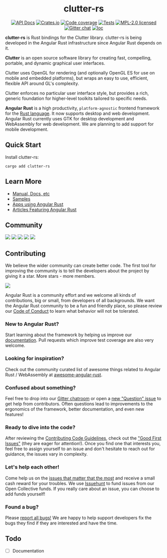 <div align="center">

# clutter-rs

[![API Docs][docrs-badge]][docrs-url]
[![Crates.io][crates-badge]][crates-url]
[![Code coverage][codecov-badge]][codecov-url]
[![Tests][tests-badge]][tests-url]
[![MPL-2.0 licensed][license-badge]][license-url]
[![Gitter chat][gitter-badge]][gitter-url]
[![loc][loc-badge]][loc-url]
</div>

[docrs-badge]: https://img.shields.io/docsrs/clutter-rs?style=flat-square
[docrs-url]: https://docs.rs/clutter-rs/
[crates-badge]: https://img.shields.io/crates/v/clutter-rs.svg?style=flat-square
[crates-url]: https://crates.io/crates/clutter-rs
[license-badge]: https://img.shields.io/badge/license-MIT-blue.svg?style=flat-square
[license-url]: https://github.com/angular-rust/clutter-rs/blob/master/LICENSE
[gitter-badge]: https://img.shields.io/gitter/room/angular_rust/community.svg?style=flat-square
[gitter-url]: https://gitter.im/angular_rust/community
[tests-badge]: https://img.shields.io/github/workflow/status/angular-rust/clutter-rs/Tests?label=tests&logo=github&style=flat-square
[tests-url]: https://github.com/angular-rust/clutter-rs/actions/workflows/tests.yml
[codecov-badge]: https://img.shields.io/codecov/c/github/angular-rust/clutter-rs?logo=codecov&style=flat-square&token=6l8rLw16vx
[codecov-url]: https://codecov.io/gh/angular-rust/clutter-rs
[loc-badge]: https://img.shields.io/tokei/lines/github/angular-rust/clutter-rs?style=flat-square
[loc-url]: https://github.com/angular-rust/clutter-rs

**clutter-rs** is Rust bindings for the Clutter library. clutter-rs is being developed in the Angular Rust infrastructure since Angular Rust depends on it.

**Clutter** is an open source software library for creating fast, compelling, portable, and dynamic graphical user interfaces.

Clutter uses OpenGL for rendering (and optionally OpenGL ES for use on mobile and embedded platforms), but wraps an easy to use, efficient, flexible API around GL's complexity.

Clutter enforces no particular user interface style, but provides a rich, generic foundation for higher-level toolkits tailored to specific needs.

**Angular Rust** is a high productivity, `platform-agnostic` frontend framework for the [Rust language](https://www.rust-lang.org/). It now supports desktop and web development. Angular Rust currently uses GTK for desktop development and WebAssembly for web development. We are planning to add support for mobile development.

## Quick Start

Install clutter-rs:

	cargo add clutter-rs

## Learn More

* [Manual, Docs, etc](https://angular-rust.github.io/)
* [Samples](https://github.com/angular-rust/ux-samples)
* [Apps using Angular Rust](https://github.com/angular-rust/clutter-rs/wiki/Apps-in-the-Wild)
* [Articles Featuring Angular Rust](https://github.com/angular-rust/clutter-rs/wiki/Articles)

## Community

 [![](https://img.shields.io/badge/Facebook-1877F2?style=for-the-badge&logo=facebook&logoColor=white)](https://www.facebook.com/groups/angular.rust) 
 [![](https://img.shields.io/badge/Stack_Overflow-FE7A16?style=for-the-badge&logo=stack-overflow&logoColor=white)](https://stackoverflow.com/questions/tagged/angular-rust) 
 [![](https://img.shields.io/badge/YouTube-FF0000?style=for-the-badge&logo=youtube&logoColor=white)](https://www.youtube.com/channel/UCBJTkSl_JWShuolUy4JksTQ) 
 [![](https://img.shields.io/badge/Medium-12100E?style=for-the-badge&logo=medium&logoColor=white)](https://medium.com/@angular.rust) 
 [![](https://img.shields.io/gitter/room/angular_rust/angular_rust?style=for-the-badge)](https://gitter.im/angular_rust/community)


## Contributing

We believe the wider community can create better code. The first tool for improving the community is to tell the developers about the project by giving it a star. More stars - more members.

 [![](https://dudochkin-victor.github.io/assets/star-me-wide.svg)](https://github.com/angular-rust/clutter-rs#top)
 
Angular Rust is a community effort and we welcome all kinds of contributions, big or small, from developers of all backgrounds. We want the Angular Rust community to be a fun and friendly place, so please review our [Code of Conduct](CODE_OF_CONDUCT.md) to learn what behavior will not be tolerated.

### New to Angular Rust?

Start learning about the framework by helping us improve our [documentation](https://angular-rust.github.io/). Pull requests which improve test coverage are also very welcome.

### Looking for inspiration?

Check out the community curated list of awesome things related to Angular Rust / WebAssembly at [awesome-angular-rust](https://github.com/angular-rust/awesome-angular-rust).

### Confused about something?

Feel free to drop into our [Gitter chatroom](https://gitter.im/angular_rust/community) or open a [new "Question" issue](https://github.com/angular-rust/clutter-rs/issues/new/choose) to get help from contributors. Often questions lead to improvements to the ergonomics of the framework, better documentation, and even new features!

### Ready to dive into the code?

After reviewing the [Contributing Code Guidelines](CONTRIBUTING.md), check out the ["Good First Issues"](https://github.com/angular-rust/clutter-rs/issues?q=is%3Aopen+is%3Aissue+label%3A%22good+first+issue%22) (they are eager for attention!). Once you find one that interests you, feel free to assign yourself to an issue and don't hesitate to reach out for guidance, the issues vary in complexity.

### Let's help each other!

Come help us on the [issues that matter that the most](https://github.com/angular-rust/clutter-rs/labels/%3Adollar%3A%20Funded%20on%20Issuehunt) and receive a small cash reward for your troubles. We use [Issuehunt](https://issuehunt.io/r/angular-rust/clutter-rs/) to fund issues from our Open Collective funds. If you really care about an issue, you can choose to add funds yourself! 

### Found a bug?

Please [report all bugs!](https://github.com/angular-rust/clutter-rs/issues/new/choose) We are happy to help support developers fix the bugs they find if they are interested and have the time.

## Todo
- [ ] Documentation
